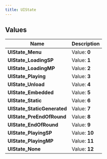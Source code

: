 ```yaml
---
title: UIState
---
```


## Values
| Name | Description |
| ---- | ----------- |
| **UIState_Menu** | Value: **0** |
| **UIState_LoadingSP** | Value: **1** |
| **UIState_LoadingMP** | Value: **2** |
| **UIState_Playing** | Value: **3** |
| **UIState_Unload** | Value: **4** |
| **UIState_Embedded** | Value: **5** |
| **UIState_Static** | Value: **6** |
| **UIState_StaticGenerated** | Value: **7** |
| **UIState_PreEndOfRound** | Value: **8** |
| **UIState_EndOfRound** | Value: **9** |
| **UIState_PlayingSP** | Value: **10** |
| **UIState_PlayingMP** | Value: **11** |
| **UIState_None** | Value: **12** |

